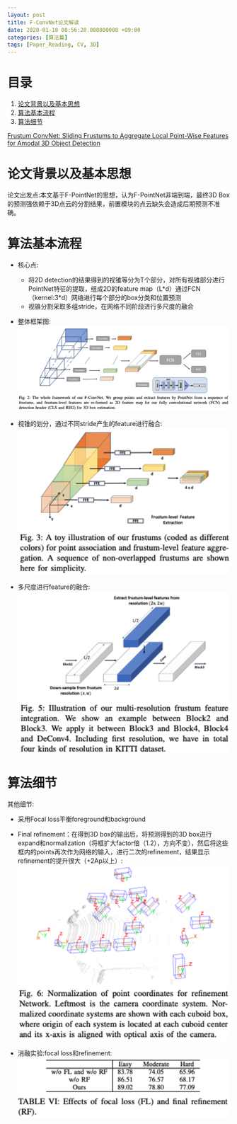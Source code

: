 ```yaml
---
layout: post
title: F-ConvNet论文解读
date: 2020-01-10 00:56:20.000000000 +09:00
categories: [算法篇]
tags: [Paper_Reading, CV, 3D]
---
```


# 目录

1.  [论文背景以及基本思想](#org4cb91b3)
2.  [算法基本流程](#org25493ae)
3.  [算法细节](#org5d8aebd)

[Frustum ConvNet: Sliding Frustums to Aggregate Local Point-Wise Features for Amodal 3D Object Detection](https://arxiv.org/pdf/1903.01864v1.pdf)


<a id="org4cb91b3"></a>

# 论文背景以及基本思想

论文出发点:本文基于F-PointNet的思想，认为F-PointNet非端到端，最终3D Box的预测强依赖于3D点云的分割结果，前置模块的点云缺失会造成后期预测不准确。


<a id="org25493ae"></a>

# 算法基本流程

-   核心点:
    -   将2D detection的结果得到的视锥等分为T个部分，对所有视锥部分进行PointNet特征的提取，组成2D的feature map（L\*d）通过FCN（kernel:3\*d）网络进行每个部分的box分类和位置预测
    -   视锥分割采取多组stride，在网络不同阶段进行多尺度的融合
-   整体框架图:
    ![img](https://github.com/ZhengWG/Imgs_blog/raw/master/2020-01-10-F-ConvNet%E8%AE%BA%E6%96%87%E8%A7%A3%E8%AF%BB/2020_01_04_F-ConvNet_20210710_002603.png)

-   视锥的划分，通过不同stride产生的feature进行融合:
    ![img](https://github.com/ZhengWG/Imgs_blog/raw/master/2020-01-10-F-ConvNet%E8%AE%BA%E6%96%87%E8%A7%A3%E8%AF%BB/2020_01_04_F-ConvNet_20210710_002618.png)

-   多尺度进行feature的融合:
    ![img](https://github.com/ZhengWG/Imgs_blog/raw/master/2020-01-10-F-ConvNet%E8%AE%BA%E6%96%87%E8%A7%A3%E8%AF%BB/2020_01_04_F-ConvNet_20210710_002740.png)


<a id="org5d8aebd"></a>

# 算法细节

其他细节:

-   采用Focal loss平衡foreground和background
-   Final refinement：在得到3D box的输出后，将预测得到的3D box进行expand和normalization（将框扩大factor倍（1.2），方向不变），然后将这些框内的points再次作为网络的输入，进行二次的refinement，结果显示refinement的提升很大（+2Ap以上）:
    ![img](https://github.com/ZhengWG/Imgs_blog/raw/master/2020-01-10-F-ConvNet%E8%AE%BA%E6%96%87%E8%A7%A3%E8%AF%BB/2020_01_04_F-ConvNet_20210710_002756.png)

-   消融实验:focal loss和refinement:
    ![img](https://github.com/ZhengWG/Imgs_blog/raw/master/2020-01-10-F-ConvNet%E8%AE%BA%E6%96%87%E8%A7%A3%E8%AF%BB/2020_01_04_F-ConvNet_20210710_002823.png)

